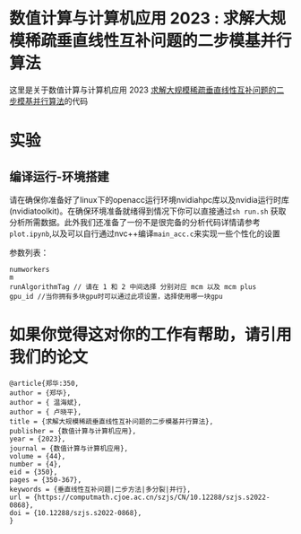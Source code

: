 # 数值计算与计算机应用 2023 : 求解大规模稀疏垂直线性互补问题的二步模基并行算法
这里是关于数值计算与计算机应用 2023 [求解大规模稀疏垂直线性互补问题的二步模基并行算法](https://computmath.cjoe.ac.cn/szjs/CN/10.12288/szjs.s2022-0868#4)的代码

# 实验
## 编译运行-环境搭建
请在确保你准备好了linux下的openacc运行环境nvidiahpc库以及nvidia运行时库(nvidiatoolkit)。在确保环境准备就绪得到情况下你可以直接通过```sh run.sh``` 获取分析所需数据。此外我们还准备了一份不是很完备的分析代码详情请参考`plot.ipynb`,以及可以自行通过nvc++编译`main_acc.c`来实现一些个性化的设置

参数列表：
```
numworkers  
m 
runAlgorithmTag // 请在 1 和 2 中间选择 分别对应 mcm 以及 mcm plus
gpu_id //当你拥有多块gpu时可以通过此项设置，选择使用哪一块gpu
```
# 如果你觉得这对你的工作有帮助，请引用我们的论文
```
@article{郑华:350,
author = {郑华},
author = { 温海斌},
author = { 卢晓平},
title = {求解大规模稀疏垂直线性互补问题的二步模基并行算法},
publisher = {数值计算与计算机应用},
year = {2023},
journal = {数值计算与计算机应用},
volume = {44},
number = {4},
eid = {350},
pages = {350-367},
keywords = {垂直线性互补问题|二步方法|多分裂|并行},
url = {https://computmath.cjoe.ac.cn/szjs/CN/10.12288/szjs.s2022-0868},
doi = {10.12288/szjs.s2022-0868},
}
```
